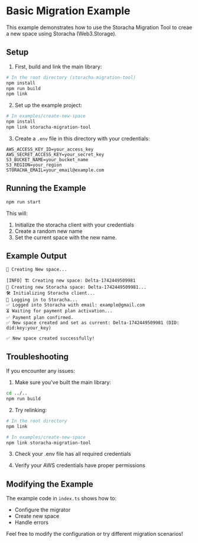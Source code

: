 # Basic Migration Example

This example demonstrates how to use the Storacha Migration Tool to creae a new space using Storacha (Web3.Storage).

## Setup

1. First, build and link the main library:
```bash
# In the root directory (storacha-migration-tool)
npm install
npm run build
npm link
```

2. Set up the example project:
```bash
# In examples/create-new-space
npm install
npm link storacha-migration-tool
```

3. Create a `.env` file in this directory with your credentials:
```env
AWS_ACCESS_KEY_ID=your_access_key
AWS_SECRET_ACCESS_KEY=your_secret_key
S3_BUCKET_NAME=your_bucket_name
S3_REGION=your_region
STORACHA_EMAIL=your_email@example.com
```

## Running the Example

```bash
npm run start
```

This will:
1. Initialize the storacha client with your credentials
2. Create a random new name
3. Set the current space with the new name.

## Example Output

```
🚀 Creating New space...

[INFO] 🏗 Creating new space: Delta-1742449509981
🚀 Creating new Storacha space: Delta-1742449509981...
🛠 Initializing Storacha client...
🔑 Logging in to Storacha...
✅ Logged into Storacha with email: example@gmail.com
⏳ Waiting for payment plan activation...
✅ Payment plan confirmed.
✅ New space created and set as current: Delta-1742449509981 (DID: did:key:your_key)

✅ New space created successfully!
```

## Troubleshooting

If you encounter any issues:

1. Make sure you've built the main library:
```bash
cd ../..
npm run build
```

2. Try relinking:
```bash
# In the root directory
npm link

# In examples/create-new-space
npm link storacha-migration-tool
```

3. Check your .env file has all required credentials

4. Verify your AWS credentials have proper permissions

## Modifying the Example

The example code in `index.ts` shows how to:
- Configure the migrator
- Create new space
- Handle errors

Feel free to modify the configuration or try different migration scenarios! 